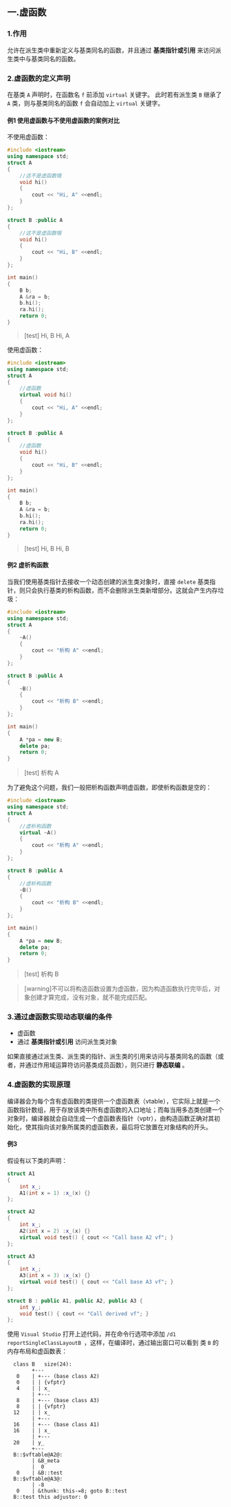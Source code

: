 ## 一.虚函数
### 1.作用
允许在派生类中重新定义与基类同名的函数，并且通过 **基类指针或引用** 来访问派生类中与基类同名的函数。

### 2.虚函数的定义声明
在基类 `A` 声明时，在函数名  `f`  前添加 `virtual` 关键字。
此时若有派生类 `B` 继承了 `A` 类，则与基类同名的函数  `f`  会自动加上 `virtual` 关键字。

#### 例1 使用虚函数与不使用虚函数的案例对比
不使用虚函数：
```c++
#include <iostream>
using namespace std;
struct A
{
	//这不是虚函数哦
	void hi() 
	{
		cout << "Hi, A" <<endl;
	}
};

struct B :public A
{
	//这不是虚函数哦
	void hi() 
	{
		cout << "Hi, B" <<endl;
	}
};

int main()
{
	B b;
	A &ra = b;
	b.hi();
	ra.hi();
	return 0;
}

```
>[test]
>Hi, B
>Hi, A

使用虚函数：
```c++
#include <iostream>
using namespace std;
struct A
{
	//虚函数
	virtual void hi() 
	{
		cout << "Hi, A" <<endl;
	}
};

struct B :public A
{
	//虚函数
	void hi() 
	{
		cout << "Hi, B" <<endl;
	}
};

int main()
{
	B b;
	A &ra = b;
	b.hi();
	ra.hi();
	return 0;
}

```
>[test]
>Hi, B
>Hi, B

#### 例2 虚析构函数
当我们使用基类指针去接收一个动态创建的派生类对象时，直接 `delete` 基类指针，则只会执行基类的析构函数，而不会删除派生类新增部分。这就会产生内存垃圾：
```c++
#include <iostream>
using namespace std;
struct A
{
	~A()
	{
		cout << "析构 A" <<endl;
	}
};

struct B :public A
{
	~B()
	{
		cout << "析构 B" <<endl;
	}
};

int main()
{
	A *pa = new B;
	delete pa;
	return 0;
}
```
>[test]
>析构 A

为了避免这个问题，我们一般把析构函数声明虚函数，即使析构函数是空的：
```c++
#include <iostream>
using namespace std;
struct A
{
	//虚析构函数
	virtual ~A()
	{
		cout << "析构 A" <<endl;
	}
};

struct B :public A
{
	//虚析构函数
	~B()
	{
		cout << "析构 B" <<endl;
	}
};

int main()
{
	A *pa = new B;
	delete pa;
	return 0;
}
```
>[test]
>析构 B

>[warning]不可以将构造函数设置为虚函数，因为构造函数执行完毕后，对象创建才算完成，没有对象，就不能完成匹配。

### 3.通过虚函数实现动态联编的条件
+	虚函数
+	通过 **基类指针或引用** 访问派生类对象

如果直接通过派生类、派生类的指针、派生类的引用来访问与基类同名的函数（或者，并通过作用域运算符访问基类成员函数），则只进行 **静态联编** 。


### 4.虚函数的实现原理
编译器会为每个含有虚函数的类提供一个虚函数表（vtable），它实际上就是一个函数指针数组，用于存放该类中所有虚函数的入口地址；而每当用多态类创建一个对象时，编译器就会自动生成一个虚函数表指针（vptr），由构造函数正确对其初始化，使其指向该对象所属类的虚函数表，最后将它放置在对象结构的开头。 

#### 例3 
假设有以下类的声明：
```c++
struct A1
{
	int x_;
	A1(int x = 1) :x_(x) {}
};

struct A2
{
	int x_;
	A2(int x = 2) :x_(x) {}
	virtual void test() { cout << "Call base A2 vf"; }
};

struct A3
{
	int x_;
	A3(int x = 3) :x_(x) {}
	virtual void test() { cout << "Call base A3 vf"; }
};

struct B : public A1, public A2, public A3 {
	int y_;
	void test() { cout << "Call derived vf"; }
};
```

使用 `Visual Studio` 打开上述代码，并在命令行选项中添加 `/d1 reportSingleClassLayoutB `，这样，在编译时，通过输出窗口可以看到 类 `B` 的内存布局和虚函数表：
```
  class B	size(24):
  		+---
   0	| +--- (base class A2)
   0	| | {vfptr}
   4	| | x_
  		| +---
   8	| +--- (base class A3)
   8	| | {vfptr}
  12	| | x_
  		| +---
  16	| +--- (base class A1)
  16	| | x_
  		| +---
  20	| y_
  		+---
  B::$vftable@A2@:
  		| &B_meta
  		|  0
   0	| &B::test
  B::$vftable@A3@:
  		| -8
   0	| &thunk: this-=8; goto B::test
  B::test this adjustor: 0
```
